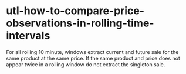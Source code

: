 # utl-how-to-compare-price-observations-in-rolling-time-intervals
For all rolling 10 minute, windows extract current and future sale for the same product at the same price. If the same product and price does not appear twice in a rolling window do not extract the singleton sale.
